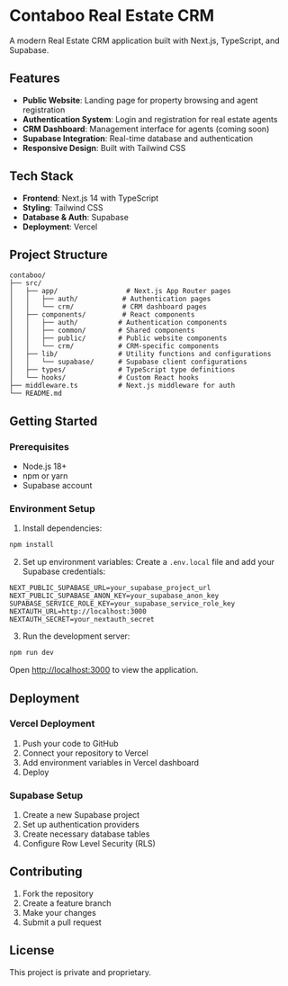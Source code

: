 # Contaboo Real Estate CRM

A modern Real Estate CRM application built with Next.js, TypeScript, and Supabase.

## Features

- **Public Website**: Landing page for property browsing and agent registration
- **Authentication System**: Login and registration for real estate agents
- **CRM Dashboard**: Management interface for agents (coming soon)
- **Supabase Integration**: Real-time database and authentication
- **Responsive Design**: Built with Tailwind CSS

## Tech Stack

- **Frontend**: Next.js 14 with TypeScript
- **Styling**: Tailwind CSS
- **Database & Auth**: Supabase
- **Deployment**: Vercel

## Project Structure

```
contaboo/
├── src/
│   ├── app/                 # Next.js App Router pages
│   │   ├── auth/           # Authentication pages
│   │   └── crm/            # CRM dashboard pages
│   ├── components/         # React components
│   │   ├── auth/          # Authentication components
│   │   ├── common/        # Shared components
│   │   ├── public/        # Public website components
│   │   └── crm/           # CRM-specific components
│   ├── lib/               # Utility functions and configurations
│   │   └── supabase/      # Supabase client configurations
│   ├── types/             # TypeScript type definitions
│   └── hooks/             # Custom React hooks
├── middleware.ts          # Next.js middleware for auth
└── README.md
```

## Getting Started

### Prerequisites

- Node.js 18+ 
- npm or yarn
- Supabase account

### Environment Setup

1. Install dependencies:
```bash
npm install
```

2. Set up environment variables:
Create a `.env.local` file and add your Supabase credentials:
```env
NEXT_PUBLIC_SUPABASE_URL=your_supabase_project_url
NEXT_PUBLIC_SUPABASE_ANON_KEY=your_supabase_anon_key
SUPABASE_SERVICE_ROLE_KEY=your_supabase_service_role_key
NEXTAUTH_URL=http://localhost:3000
NEXTAUTH_SECRET=your_nextauth_secret
```

3. Run the development server:
```bash
npm run dev
```

Open [http://localhost:3000](http://localhost:3000) to view the application.

## Deployment

### Vercel Deployment

1. Push your code to GitHub
2. Connect your repository to Vercel
3. Add environment variables in Vercel dashboard
4. Deploy

### Supabase Setup

1. Create a new Supabase project
2. Set up authentication providers
3. Create necessary database tables
4. Configure Row Level Security (RLS)

## Contributing

1. Fork the repository
2. Create a feature branch
3. Make your changes
4. Submit a pull request

## License

This project is private and proprietary.
